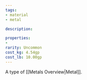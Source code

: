 ```yaml
---
tags:
- material
- metal

description: 

properties:
- 
rarity: Uncommon
cost_kg: 4.54gp
cost_lb: 10.00gp
---
```

A type of [[Metals Overview|Metal]]. 